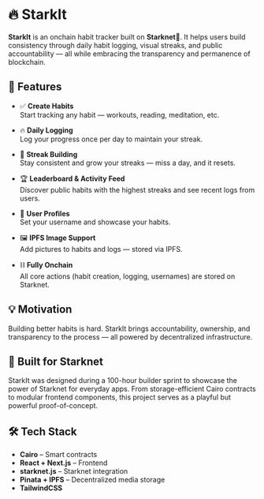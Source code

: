 # 🔥 StarkIt

**StarkIt** is an onchain habit tracker built on **Starknet🚀**. It helps users build consistency through daily habit logging, visual streaks, and public accountability — all while embracing the transparency and permanence of blockchain.

## 🚀 Features

- ✅ **Create Habits**  
  Start tracking any habit — workouts, reading, meditation, etc.

- 🔥 **Daily Logging**  
  Log your progress once per day to maintain your streak.

- 🌱 **Streak Building**  
  Stay consistent and grow your streaks — miss a day, and it resets.

- 🏆 **Leaderboard & Activity Feed**  
  Discover public habits with the highest streaks and see recent logs from users.

- 👤 **User Profiles**  
  Set your username and showcase your habits.

- 🖼️ **IPFS Image Support**  
  Add pictures to habits and logs — stored via IPFS.

- ⛓️ **Fully Onchain**  
  All core actions (habit creation, logging, usernames) are stored on Starknet.

## 💡 Motivation

Building better habits is hard. StarkIt brings accountability, ownership, and transparency to the process — all powered by decentralized infrastructure.

## 🧱 Built for Starknet

StarkIt was designed during a 100-hour builder sprint to showcase the power of Starknet for everyday apps. From storage-efficient Cairo contracts to modular frontend components, this project serves as a playful but powerful proof-of-concept.

## 🛠 Tech Stack

- **Cairo** – Smart contracts
- **React + Next.js** – Frontend
- **starknet.js** – Starknet integration
- **Pinata + IPFS** – Decentralized media storage
- **TailwindCSS**
